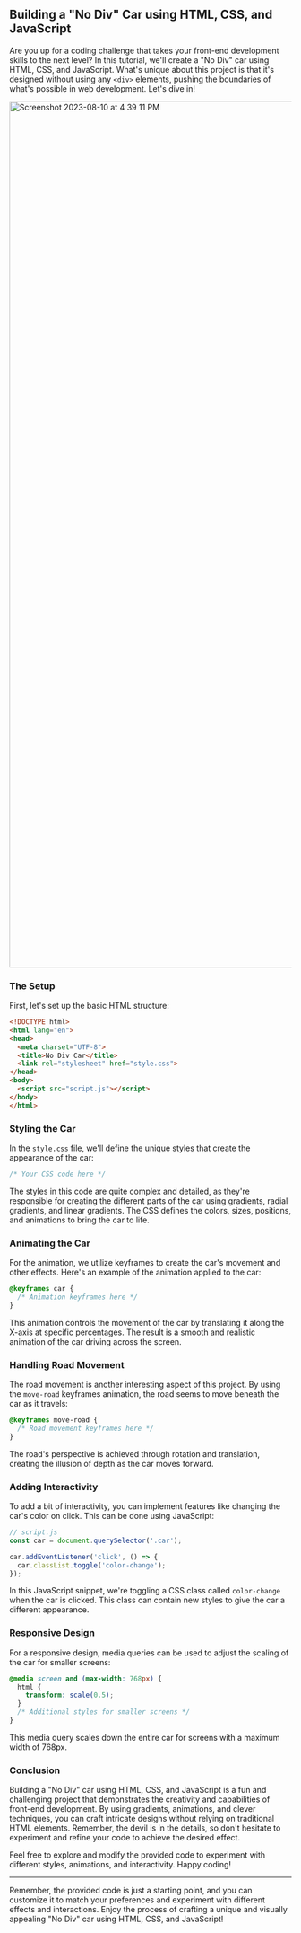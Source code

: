 ## Building a "No Div" Car using HTML, CSS, and JavaScript

Are you up for a coding challenge that takes your front-end development skills to the next level? In this tutorial, we'll create a "No Div" car using HTML, CSS, and JavaScript. What's unique about this project is that it's designed without using any `<div>` elements, pushing the boundaries of what's possible in web development. Let's dive in!

<img width="1543" alt="Screenshot 2023-08-10 at 4 39 11 PM" src="https://github.com/developerrahulofficial/pure-css-car/assets/83329806/ccc2274a-28a7-402d-b9bf-718cc2964c27">


### The Setup

First, let's set up the basic HTML structure:

```html
<!DOCTYPE html>
<html lang="en">
<head>
  <meta charset="UTF-8">
  <title>No Div Car</title>
  <link rel="stylesheet" href="style.css">
</head>
<body>
  <script src="script.js"></script>
</body>
</html>
```

### Styling the Car

In the `style.css` file, we'll define the unique styles that create the appearance of the car:

```css
/* Your CSS code here */
```

The styles in this code are quite complex and detailed, as they're responsible for creating the different parts of the car using gradients, radial gradients, and linear gradients. The CSS defines the colors, sizes, positions, and animations to bring the car to life.

### Animating the Car

For the animation, we utilize keyframes to create the car's movement and other effects. Here's an example of the animation applied to the car:

```css
@keyframes car {
  /* Animation keyframes here */
}
```

This animation controls the movement of the car by translating it along the X-axis at specific percentages. The result is a smooth and realistic animation of the car driving across the screen.

### Handling Road Movement

The road movement is another interesting aspect of this project. By using the `move-road` keyframes animation, the road seems to move beneath the car as it travels:

```css
@keyframes move-road {
  /* Road movement keyframes here */
}
```

The road's perspective is achieved through rotation and translation, creating the illusion of depth as the car moves forward.

### Adding Interactivity

To add a bit of interactivity, you can implement features like changing the car's color on click. This can be done using JavaScript:

```javascript
// script.js
const car = document.querySelector('.car');

car.addEventListener('click', () => {
  car.classList.toggle('color-change');
});
```

In this JavaScript snippet, we're toggling a CSS class called `color-change` when the car is clicked. This class can contain new styles to give the car a different appearance.

### Responsive Design

For a responsive design, media queries can be used to adjust the scaling of the car for smaller screens:

```css
@media screen and (max-width: 768px) {
  html {
    transform: scale(0.5);
  }
  /* Additional styles for smaller screens */
}
```

This media query scales down the entire car for screens with a maximum width of 768px.

### Conclusion

Building a "No Div" car using HTML, CSS, and JavaScript is a fun and challenging project that demonstrates the creativity and capabilities of front-end development. By using gradients, animations, and clever techniques, you can craft intricate designs without relying on traditional HTML elements. Remember, the devil is in the details, so don't hesitate to experiment and refine your code to achieve the desired effect.

Feel free to explore and modify the provided code to experiment with different styles, animations, and interactivity. Happy coding!

---

Remember, the provided code is just a starting point, and you can customize it to match your preferences and experiment with different effects and interactions. Enjoy the process of crafting a unique and visually appealing "No Div" car using HTML, CSS, and JavaScript!
